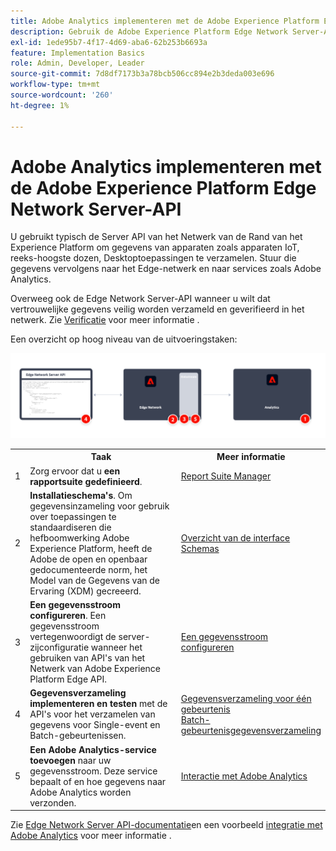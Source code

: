 ```yaml
---
title: Adobe Analytics implementeren met de Adobe Experience Platform Edge Network Server-API
description: Gebruik de Adobe Experience Platform Edge Network Server-API om gegevens naar Adobe Analytics te verzenden.
exl-id: 1ede95b7-4f17-4d69-aba6-62b253b6693a
feature: Implementation Basics
role: Admin, Developer, Leader
source-git-commit: 7d8df7173b3a78bcb506cc894e2b3deda003e696
workflow-type: tm+mt
source-wordcount: '260'
ht-degree: 1%

---
```


# Adobe Analytics implementeren met de Adobe Experience Platform Edge Network Server-API

U gebruikt typisch de Server API van het Netwerk van de Rand van het Experience Platform om gegevens van apparaten zoals apparaten IoT, reeks-hoogste dozen, Desktoptoepassingen te verzamelen. Stuur die gegevens vervolgens naar het Edge-netwerk en naar services zoals Adobe Analytics.

Overweeg ook de Edge Network Server-API wanneer u wilt dat vertrouwelijke gegevens veilig worden verzameld en geverifieerd in het netwerk. Zie [Verificatie](https://experienceleague.adobe.com/docs/experience-platform/edge-network-server-api/authentication.html?lang=en) voor meer informatie .

Een overzicht op hoog niveau van de uitvoeringstaken:

![Adobe Analytics die de uitbreidingsworkflow voor Analytics gebruikt](../../assets/edge-network-server-api.png)

<table style="width:100%">

<tr>
<th style="width:5%"></th><th style="width:60%"><b>Taak</b></th><th style="width:35%"><b>Meer informatie</b></th>
</tr>

<tr>
<td>1</td>
<td>Zorg ervoor dat u <b>een rapportsuite gedefinieerd</b>.</td>
<td><a href="../../../admin/admin/c-manage-report-suites/report-suites-admin.md">Report Suite Manager</a></td>
</tr>

<tr>
<td>2</td>
<td><b>Installatieschema's</b>. Om gegevensinzameling voor gebruik over toepassingen te standaardiseren die hefboomwerking Adobe Experience Platform, heeft de Adobe de open en openbaar gedocumenteerde norm, het Model van de Gegevens van de Ervaring (XDM) gecreeerd.</td>
<td><a href="https://experienceleague.adobe.com/docs/experience-platform/xdm/ui/overview.html?lang=en">Overzicht van de interface Schemas</a></td>
</tr>

<tr>
<td>3</td>
<td><b>Een gegevensstroom configureren</b>. Een gegevensstroom vertegenwoordigt de server-zijconfiguratie wanneer het gebruiken van API's van het Netwerk van Adobe Experience Platform Edge API.</td>
<td><a href="https://experienceleague.adobe.com/docs/experience-platform/datastreams/configure.html?lang=en">Een gegevensstroom configureren<a></td> 
</tr>

<tr>
<td>4</td>
<td><b>Gegevensverzameling implementeren en testen</b> met de API's voor het verzamelen van gegevens voor Single-event en Batch-gebeurtenissen.</td>
<td><a href="https://experienceleague.adobe.com/docs/experience-platform/edge-network-server-api/data-collection/interactive-data-collection.html?lang=en">Gegevensverzameling voor één gebeurtenis</a><br/><a href="https://experienceleague.adobe.com/docs/experience-platform/edge-network-server-api/data-collection/non-interactive-data-collection.html?lang=en">Batch-gebeurtenisgegevensverzameling</a>
</tr>

<td>5</td>
<td><b>Een Adobe Analytics-service toevoegen</b> naar uw gegevensstroom. Deze service bepaalt of en hoe gegevens naar Adobe Analytics worden verzonden.</td>
<td><a href="https://experienceleague.adobe.com/docs/experience-platform/edge-network-server-api/interacting-other-adobe-solutions/interacting-adobe-analytics.html?lang=ens">Interactie met Adobe Analytics</a></td>
</tr>


</table>

Zie [Edge Network Server API-documentatie](https://experienceleague.adobe.com/docs/experience-platform/edge-network-server-api/overview.html)en een voorbeeld [integratie met Adobe Analytics](https://experienceleague.adobe.com/docs/experience-platform/edge-network-server-api/interacting-other-adobe-solutions/interacting-adobe-analytics.html) voor meer informatie .

